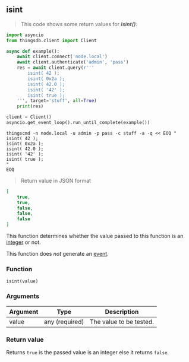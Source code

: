 ## isint

> This code shows some return values for ***isint()***:

```python
import asyncio
from thingsdb.client import Client

async def example():
    await client.connect('node.local')
    await client.authenticate('admin', 'pass')
    res = await client.query(r'''
        isint( 42 );
        isint( 0x2a );
        isint( 42.0 );
        isint( '42' );
        isint( true );
    ''', target='stuff', all=True)
    print(res)

client = Client()
asyncio.get_event_loop().run_until_complete(example())
```

```shell
thingscmd -n node.local -u admin -p pass -c stuff -a -q << EOQ "
isint( 42 );
isint( 0x2a );
isint( 42.0 );
isint( '42' );
isint( true );
"
EOQ
```

> Return value in JSON format

```json
[
    true,
    true,
    false,
    false,
    false
]
```

This function determines whether the value passed to this function
is an [integer](#integer) or not.

This function does *not* generate an [event](#events).

### Function
`isint(value)`

### Arguments
Argument | Type | Description
-------- | ---- | -----------
value | any (required) | The value to be tested.

### Return value
Returns `true` is the passed value is an integer else it returns `false`.
